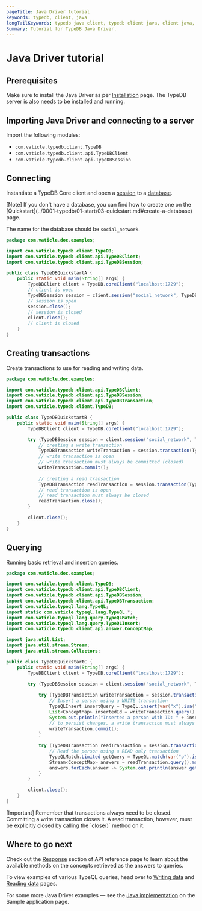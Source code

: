 ```yaml
---
pageTitle: Java Driver tutorial
keywords: typedb, client, java
longTailKeywords: typedb java client, typedb client java, client java, java client
Summary: Tutorial for TypeDB Java Driver.
---
```


# Java Driver tutorial

## Prerequisites

Make sure to install the Java Driver as per [Installation](02-java-install.md) page. The TypeDB server is also 
needs to be installed and running.

## Importing Java Driver and connecting to a server

Import the following modules: 

- `com.vaticle.typedb.client.TypeDB`
- `com.vaticle.typedb.client.api.TypeDBClient`
- `com.vaticle.typedb.client.api.TypeDBSession`

## Connecting

Instantiate a TypeDB Core client and open a [session](../../0001-typedb/02-dev/01-connect.md#sessions) to a 
[database](../../0001-typedb/02-dev/01-connect.md#databases). 

<div class="note">
[Note]
If you don't have a database, you can find how to create one on the 
[Quickstart](../0001-typedb/01-start/03-quickstart.md#create-a-database) page.

The name for the database should be `social_network`.
</div>

<!-- test-example TypeDBQuickstartA.java -->
```java
package com.vaticle.doc.examples;

import com.vaticle.typedb.client.TypeDB;
import com.vaticle.typedb.client.api.TypeDBClient;
import com.vaticle.typedb.client.api.TypeDBSession;

public class TypeDBQuickstartA {
    public static void main(String[] args) {
        TypeDBClient client = TypeDB.coreClient("localhost:1729");
        // client is open
        TypeDBSession session = client.session("social_network", TypeDBSession.Type.DATA);
        // session is open
        session.close();
        // session is closed
        client.close();
        // client is closed
    }
}
```

## Creating transactions

Create transactions to use for reading and writing data.

<!-- test-example TypeDBQuickstartB.java -->
```java
package com.vaticle.doc.examples;

import com.vaticle.typedb.client.api.TypeDBClient;
import com.vaticle.typedb.client.api.TypeDBSession;
import com.vaticle.typedb.client.api.TypeDBTransaction;
import com.vaticle.typedb.client.TypeDB;

public class TypeDBQuickstartB {
    public static void main(String[] args) {
        TypeDBClient client = TypeDB.coreClient("localhost:1729");

        try (TypeDBSession session = client.session("social_network", TypeDBSession.Type.DATA)) {
            // creating a write transaction
            TypeDBTransaction writeTransaction = session.transaction(TypeDBTransaction.Type.WRITE);
            // write transaction is open
            // write transaction must always be committed (closed)
            writeTransaction.commit();
    
            // creating a read transaction
            TypeDBTransaction readTransaction = session.transaction(TypeDBTransaction.Type.READ);
            // read transaction is open
            // read transaction must always be closed
            readTransaction.close();
        }

        client.close();
    }
}
```

## Querying

Running basic retrieval and insertion queries.

<!-- test-example TypeDBQuickstartC.java -->
```java
package com.vaticle.doc.examples;

import com.vaticle.typedb.client.TypeDB;
import com.vaticle.typedb.client.api.TypeDBClient;
import com.vaticle.typedb.client.api.TypeDBSession;
import com.vaticle.typedb.client.api.TypeDBTransaction;
import com.vaticle.typeql.lang.TypeQL;
import static com.vaticle.typeql.lang.TypeQL.*;
import com.vaticle.typeql.lang.query.TypeQLMatch;
import com.vaticle.typeql.lang.query.TypeQLInsert;
import com.vaticle.typedb.client.api.answer.ConceptMap;

import java.util.List;
import java.util.stream.Stream;
import java.util.stream.Collectors;

public class TypeDBQuickstartC {
    public static void main(String[] args) {
        TypeDBClient client = TypeDB.coreClient("localhost:1729");

        try (TypeDBSession session = client.session("social_network", TypeDBSession.Type.DATA)) {
            
            try (TypeDBTransaction writeTransaction = session.transaction(TypeDBTransaction.Type.WRITE)) {
                // Insert a person using a WRITE transaction
                TypeQLInsert insertQuery = TypeQL.insert(var("x").isa("person").has("email", "x@email.com"));
                List<ConceptMap> insertedId = writeTransaction.query().insert(insertQuery).collect(Collectors.toList());
                System.out.println("Inserted a person with ID: " + insertedId.get(0).get("x").asThing().getIID());
                // to persist changes, a write transaction must always be committed (closed)
                writeTransaction.commit();
            }
            
            try (TypeDBTransaction readTransaction = session.transaction(TypeDBTransaction.Type.READ)) {
                // Read the person using a READ only transaction
                TypeQLMatch.Limited getQuery = TypeQL.match(var("p").isa("person")).get("p").limit(10);
                Stream<ConceptMap> answers = readTransaction.query().match(getQuery);
                answers.forEach(answer -> System.out.println(answer.get("p").asThing().getIID()));
            }
        }

        client.close();
    }
}

```

<div class="note">
[Important]
Remember that transactions always need to be closed. Committing a write transaction closes it. A read transaction, 
however, must be explicitly closed by calling the `close()` method on it.
</div>

## Where to go next

Check out the [Response](04-java-api-ref.md#response-section) section of API reference page to learn about the available 
methods on the concepts retrieved as the answers to queries.

To view examples of various TypeQL queries, head over to 
[Writing data](../../0001-typedb/02-dev/04-write.md) and
[Reading data](../../0001-typedb/02-dev/05-read.md) pages.

For some more Java Driver examples — see the 
[Java implementation](../../0001-typedb/01-start/05-sample-app.md#java-implementation) on the Sample application page.
